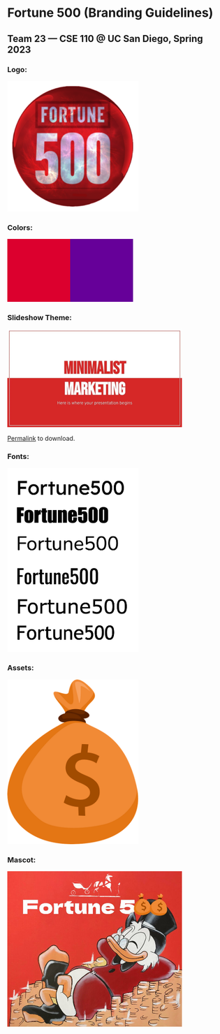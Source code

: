 # Fortune 500 (Branding Guidelines)
## Team 23 — CSE 110 @ UC San Diego, Spring 2023

### **Logo**:
<img src="assets/teamlogo.png" alt="team logo" width="300">


### **Colors**:
<img src="assets/colorguide1.png" alt="red color" width="144"><img src="assets/colorguide2.png" alt="purple color" width="144">


### **Slideshow Theme**:
<img src="assets/slideshowpreview.jpeg" alt="slideshow preview" width="400">

[Permalink](https://slidesgo.com/theme/minimalist-marketing-plan?variant=1165) to download.

### **Fonts**:
<img src="assets/potentialfonts.png" alt="Fortune 500 Fonts" width="300">

### **Assets**:
<img src="assets/moneybag.png" alt="Money Bag" width="300">

### **Mascot**:
<img src="assets/scrooge.jpeg" alt="Scrooge McDuck Mascot" width="400">
